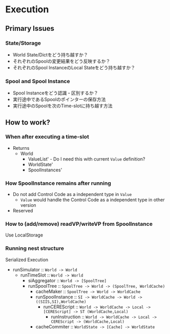Execution
====

## Primary Issues

### State/Storage

* World State/Dictをどう持ち越すか？
* それぞれのSpoolの変更結果をどう反映するか？
* それぞれのSpool InstanceのLocal Stateをどう持ち越すか？

### Spool and Spool Instance

* Spool Instanceをどう認識・区別するか？
* 実行途中であるSpoolのポインターの保存方法
* 実行途中のSpoolを次のTime-slotに持ち越す方法

## How to work?

### When after executing a time-slot

* Returns
  * World
    * ValueList' - Do I need this with current `Value` definition?
    * WorldState'
    * SpoolInstances'

### How SpoolInstance remains after running

* Do not add Control Code as a independent type in `Value`
  * `Value` would handle the Control Code as a independent type in other version
* Reserved

### How to (add/remove) readVP/writeVP from SpoolInstance

Use LocalStorage

### Running nest structure

Serialized Execution

* runSimulator :: `World -> World`
  * runTimeSlot :: `World -> World`
    * siAggregator :: `World -> [SpoolTree]`
    * runSpoolTree :: `SpoolTree -> World -> (SpoolTree, WorldCache)`
      * cacheMaker :: `SpoolTree -> World -> WorldCache`
      * runSpoolInstance :: `SI -> WorldCache -> World -> ((SIIS,SI),WorldCache)`
        * runCEREScript :: `World -> WorldCache -> Local -> [CEREScript] -> ST (WorldCache,Local)`
          * runInstruction :: `World -> WorldCache -> Local -> CEREScript -> (WorldCache,Local)`
      * cacheCommiter :: `WorldState -> [Cache] -> WorldState`


